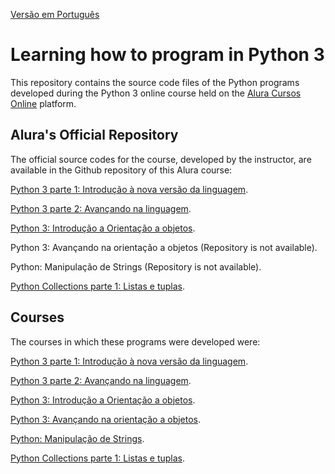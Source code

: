 [Versão em Português](README.md)

# Learning how to program in Python 3

This repository contains the source code files of the Python programs developed during the Python 3 online course held on the [Alura Cursos Online](https://alura.com.br/) platform.

## Alura's Official Repository

The official source codes for the course, developed by the instructor, are available in the Github repository of this Alura course:

[Python 3 parte 1: Introdução à nova versão da linguagem](https://github.com/alura-cursos/Curso-Python-3-parte-1-Introdu-o-nova-vers-o-da-linguagem).

[Python 3 parte 2: Avançando na linguagem](https://github.com/alura-cursos/Curso-Python-3-parte-2-Avan-ando-na-linguagem).

[Python 3: Introdução a Orientação a objetos](https://github.com/alura-cursos/Curso-Python-3-Introdu-o-a-Orienta-o-a-objetos/).

Python 3: Avançando na orientação a objetos (Repository is not available).

Python: Manipulação de Strings (Repository is not available).

[Python Collections parte 1: Listas e tuplas](https://github.com/alura-cursos/python-introducao-a-collections/).

## Courses

The courses in which these programs were developed were:

[Python 3 parte 1: Introdução à nova versão da linguagem](https://cursos.alura.com.br/course/python-3-introducao-a-nova-versao-da-linguagem).

[Python 3 parte 2: Avançando na linguagem](https://cursos.alura.com.br/course/python-3-avancando-na-linguagem).

[Python 3: Introdução a Orientação a objetos](https://cursos.alura.com.br/course/python-3-intro-orientacao-objetos).

[Python 3: Avançando na orientação a objetos](https://cursos.alura.com.br/course/python-3-avancando-orientacao-objetos).

[Python: Manipulação de Strings](https://cursos.alura.com.br/course/python-manipulando-strings).

[Python Collections parte 1: Listas e tuplas](https://cursos.alura.com.br/course/python-collections-listas-e-tuplas).
